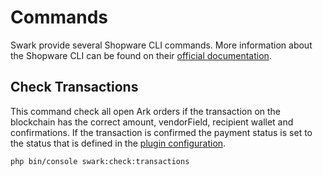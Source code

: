 # Commands

Swark provide several Shopware CLI commands. More information about the Shopware CLI can be found on their [official documentation](https://docs.shopware.com/en/shopware-5-en/tutorials-and-faq/shopware-cli).

## Check Transactions

This command check all open Ark orders if the transaction on the blockchain has the correct amount, vendorField, recipient wallet and confirmations. If the transaction is confirmed the payment status is set to the status that is defined in the [plugin configuration](/configuration/#payment-status). 

    php bin/console swark:check:transactions